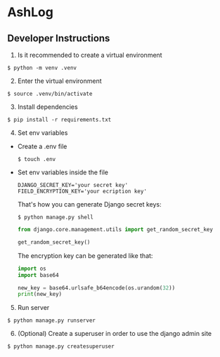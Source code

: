 # AshLog

## Developer Instructions

1. Is it recommended to create a virtual environment

```
$ python -m venv .venv
```

2. Enter the virtual environment

```
$ source .venv/bin/activate
```

3. Install dependencies

```
$ pip install -r requirements.txt
```

4. Set env variables

- Create a .env file

  ```
  $ touch .env
  ```

- Set env variables inside the file

  ```
  DJANGO_SECRET_KEY='your secret key'
  FIELD_ENCRYPTION_KEY='your ecription key'
  ```

  That's how you can generate Django secret keys:

  ```
  $ python manage.py shell
  ```

  ```python
  from django.core.management.utils import get_random_secret_key

  get_random_secret_key()
  ```

  The encryption key can be generated like that:

  ```python
  import os
  import base64

  new_key = base64.urlsafe_b64encode(os.urandom(32))
  print(new_key)
  ```

5. Run server

```
$ python manage.py runserver
```

6. (Optional) Create a superuser in order to use the django admin site

```
$ python manage.py createsuperuser
```